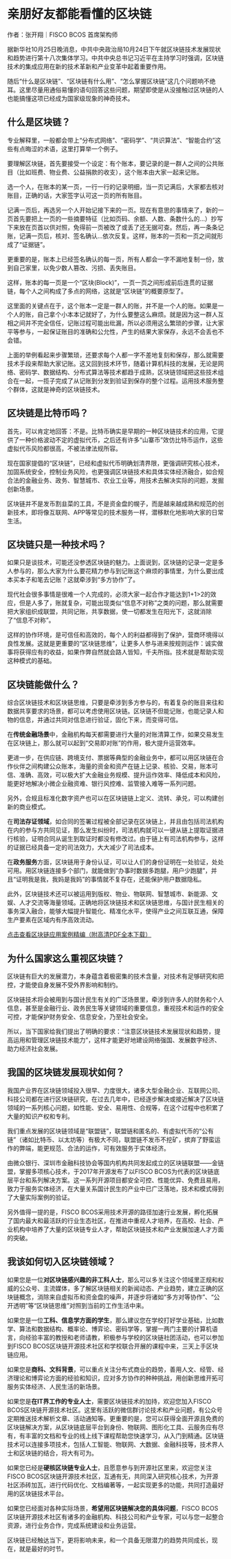 # 亲朋好友都能看懂的区块链

作者：张开翔｜FISCO BCOS 首席架构师

据新华社10月25日晚消息，中共中央政治局10月24日下午就区块链技术发展现状和趋势进行第十八次集体学习。中共中央总书记习近平在主持学习时强调，区块链技术的集成应用在新的技术革新和产业变革中起着重要作用。

随后“什么是区块链”、“区块链有什么用”、“怎么掌握区块链”这几个问题响不绝耳。这里尽量用通俗易懂的语句回答这些问题，期望即使是从没接触过区块链的人也能搞懂这项已经成为国家级现象的神奇技术。

## 什么是区块链？

专业解释里，一般都会带上“分布式网络”、“密码学”、“共识算法”、“智能合约”这些有点晦涩的术语，这里打算举一个例子。

要理解区块链，首先要接受一个设定：有个账本，要记录的是一群人之间的公共账目（比如班费、物业费、公益捐款的收支），这个账本由大家一起来记账。

选一个人，在账本的某一页，一行一行的记录明细，当一页记满后，大家都去核对账目，正确的话，大家签字认可这一页的所有账目。

记满一页后，再选另一个人开始记接下来的一页。现在有意思的事情来了，新的一页首先要把上一页的一些摘要特征（比如页码、余额、人数、条数什么的...）抄写下来放在页首以供对照，免得前一页被改了或丢了还无据可查。然后，再一条条记账，记满一页后，核对、签名确认...依次反复。这样，账本的一页和一页之间就形成了“证据链”。

更重要的是，账本上已经签名确认的每一页，所有人都会一字不漏地复制一份，放到自己家里，以免少数人篡改、污损、丢失账目。

这样，账本的每一页是一个“区块(Block)”，一页一页之间形成前后连贯的证据链，每个人之间构成了多点的网络，这就是“区块链”的概要原型了。

这里面的关键点在于，这个账本一定是一群人的账，并不是一个人的账。如果是一个人的账，自己拿个小本本记就好了，为什么要整这么麻烦。就是因为这一群人互相之间并不完全信任，记账过程可能出纰漏，所以必须用这么繁琐的步骤，让大家平等参与，一起保证账目的准确和公允性，产生的结果大家保存，永远不会丢也不会错。

上面的举例看起来步骤繁琐，还要求每个人都一字不差地复刻和保存，那么就需要技术手段来帮助大家记账。这又回到技术环节，随着计算机科技的发展，无论是网络、密码学、数据结构、分布式算法等技术都趋于成熟，区块链领域把这些技术组合在一起，一揽子完成了从记账到分发到验证到保存的整个过程。运用技术服务整个群体，这就是神奇的区块链技术。

## 区块链是比特币吗？

首先，可以肯定地回答：不是。比特币确实是早期的一种区块链技术的应用，它提供了一种价格波动不定的虚拟代币，之后还有许多“山寨币”效仿比特币运作，这些虚拟代币风险都很高，不被法律法规所容。

现在国家提倡的“区块链”，已经和虚拟代币明确划清界限，更强调研究核心技术，加固系统安全，控制业务风险，也更强调区块链技术和具体实体经济融合，如合规合法的金融业务、政务、智慧城市、农业工业等，用技术去解决实际的问题，发掘创新场景。

区块链并不是发币割韭菜的工具，不是资金盘的幌子，而是越来越成熟和规范的创新技术，即将像互联网、APP等常见的技术服务一样，潜移默化地影响大家的日常生活。

## 区块链只是一种技术吗？

如果只是谈技术，可能还没参透区块链的魅力。上面说到，区块链的记录一定是多人参与的，那么大家为什么要花精力参与到记账这个麻烦的事情里，为什么要出成本买本子和笔去记账？这就牵涉到“多方协作”了。

现代社会很多事情是很难一个人完成的，必须大家一起合作才能达到1+1>2的效应，但是人多了，账就复杂，可能出现类似“信息不对称”之类的问题，那么就需要把大家组织成联盟，共同记账，共享数据，使一切都发生在阳光下，这就消除了“信息不对称”。

这样的协作环境，是可信任和高效的，每个人的利益都得到了保护，营商环境得以良性发展。这就是更重要的“区块链思维”，让更多人参与进来按规则运作：诚实做事将获得应有的收益，如果作弊自然就会路人皆知，千夫所指。技术就是帮助实现这种模式的基础。

## 区块链能做什么？

综合区块链技术和区块链思维，只要是牵涉到多方参与的，有着复杂的账目来往和数据共享要求的场景，都可以考虑使用区块链。区块链不但能记账，也能记录人和物的信息，并通过共同对信息进行验证，固化下来，而变得可信。

在**传统金融场景**中，金融机构每天都需要进行大量的对账清算工作，如果交易发生在区块链上，那么就可以起到“交易即对账”的作用，极大提升运营效率。

更进一步，在供应链、跨境支付、票据等典型的金融业务中，都可以用区块链在合作伙伴之间构建公众账本，海量的资金和资产在链上记录、核验、交易，账本可信、准确、高效，可以极大扩大金融业务规模、提升运作效率、降低成本和风险，能更好地解决小微企业融资难、银行风控难、监管接入难等一系列问题。

另外，合规且标准化数字资产也可以在区块链链上定义、流转、承兑，可以构建创新的商业模式。

在**司法存证领域**，如合同的签署过程被全部记录在区块链上，并且由包括司法机构在内的参与方共同见证，那么发生纠纷时，司法机构就可以一键从链上提取证据进行核验，证明合同从诞生到取证时都没有修改过。由于链上有司法机构参与，这样的证据已经具备一定的司法效力，大大减少了司法成本。

在**政务服务**方面，区块链用于身份认证，可以让人们的身份证明在一处验证，处处可用。用区块链连接多个部门，就能做到“办事时数据多跑腿，用户少跑腿”，并且“证明我是我，我妈是我妈”的事情就不复存在，还能保护用户数据隐私。

此外，区块链技术还可以被运用到版权、物业、物联网、智慧城市、新能源、文娱、人才交流等海量领域。正确地将区块链技术和区块链思维，与国计民生相关的事务深入融合，能够大幅提升智能化、精准化水平，使得产业之间互联互通，保障生产要素在区域内有序高效流动。

[点击查看区块链应用案例精编（附高清PDF全本下载）](https://mp.weixin.qq.com/s/cUjuWf1eGMbG3AFq60CBUA)

## 为什么国家这么重视区块链？

区块链有巨大的发展潜力，本身蕴含着极密集的技术含量，对技术有足够研究和把控，才能使自身发展不受外界影响和制约。

区块链技术将会被用到与国计民生有关的广泛场景里，牵涉到许多人的财务和个人信息，甚至是金融行业、政务民生等关键领域的重要信息，重视技术和运作的安全可控，才能保护财务安全、信息安全，乃至社会安全。

所以，当下国家给我们提出了明确的要求：“注意区块链技术发展现状和趋势，提高运用和管理区块链技术能力”，这样才能更好地建设网络强国、发展数字经济、助力经济社会发展。

## 我国的区块链发展现状如何？

我国产业界在区块链领域投入很早、力度很大，诸多大型金融企业、互联网公司、科技公司都在进行区块链研究，在过去几年中，已经逐步解决或接近解决了区块链领域的一系列核心问题，如性能、安全、易用性、合规等，在这个过程中也积累了大量的知识产权和专利。

我们重点发展的区块链领域是“联盟链”，联盟链和匿名的、有虚拟代币的“公有链”（诸如比特币、以太坊等）有极大不同，联盟链不发币不挖矿，摈弃了野蛮运作的弊端，能更规范、合法的运作，可有效服务于实体经济。

由微众银行、深圳市金融科技协会等国内机构共同发起成立的区块链联盟——金链盟，掌握多项核心技术，于2017年开源发布了以FISCO BCOS为代表的区块链底层平台和系列解决方案。这一系列开源项目都安全可控、性能优异、免费且易用，致力于服务实体经济，在大量关系国计民生的产业中已广泛落地，技术和模式得到了大量实际案例的验证。

另外值得一提的是，FISCO BCOS采用技术开源的路径加速行业发展，孵化拓展了国内最大和最活跃的行业生态社区，在推进中重视人才培养，在高校、社会、产业机构中培养了大量的区块链专业人才，帮助区块链技术和产业发展加速人才方面的突破。

## 我该如何切入区块链领域？

如果您是一位**对区块链感兴趣的非工科人士**，那么可以多关注这个领域里正规和权威的公众号、主流媒体，多了解区块链相关的新闻动态、产业趋势，建立正确的区块链概念，消除来自虚拟币和资金盘的噪声，并逐步将诸如“多方对等协作”、“公开透明”等“区块链思维”对照到当前的工作生活中来。

如果您是一位**工科、信息学方面的学生**，那么建议您在学校打好学业基础，比如数学、算法和数据结构、概率论、博弈论、密码学等，掌握一两门主要的计算机语言，向经验丰富的教授和老师请教，积极参与学校的区块链社团活动，也可以参加到FISCO BCOS区块链开源技术社区和学校联合开展的课程中来，三天上手区块链应用。

如果您是**商科、文科背景**，可以重点关注分布式商业的趋势，善用人文、经管、经济理论和博弈论方面的经验和知识，应对多方协作的种种挑战，用创新思维开拓可服务实体经济、人民生活的新场景。

如果您是**在IT界工作的专业人士**，需要区块链技术的加持，欢迎您加入FISCO BCOS区块链开源技术社区。这里有活跃的微信群讨论技术和产业问题，有公众号定期推送技术解析文章、活动通知等。更重要的是，您可以获得全面开源且免费的区块链解决方案，从区块链底层平台到身份、物联网、图形化工具、云服务应有尽有，有丰富的文档和专业的线上线下课程帮助您快速学习，从入门到精通。区块链技术可以连接多项技术，包括人工智能、物联网、大数据、金融科技等，技术界人士和区块链的结合，将大有可为。

如果您已经是**硬核区块链专业人士**，且愿意参与到开源社区里来，欢迎您关注FISCO BCOS区块链开源技术社区，互通有无，共同深入研究核心技术，为开源社区添砖加瓦，进行代码优化、文档编著等，一起实现更多的功能，共同打造最好用的区块链技术平台。

如果您已经面对各种实际场景，**希望用区块链解决您的具体问题**，FISCO BCOS区块链开源技术社区有诸多的金融机构、科技公司和产业专家，可以与您一起整合资源，进行业务合作，完成系统建设和业务运营。

区块链已经触达当下，更将影响未来，和一个具备无限潜力的趋势共同成长，现在，就是最好的时节。